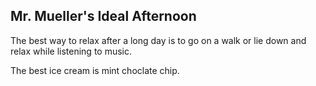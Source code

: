 ## Mr. Mueller's Ideal Afternoon

The best way to relax after a long day is to go on a walk or lie down and relax while listening to music.

The best ice cream is mint choclate chip.